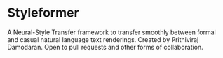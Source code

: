 # Styleformer
A Neural-Style Transfer framework to transfer smoothly between formal and casual natural language text renderings. Created by Prithiviraj Damodaran. Open to pull requests and other forms of collaboration.
